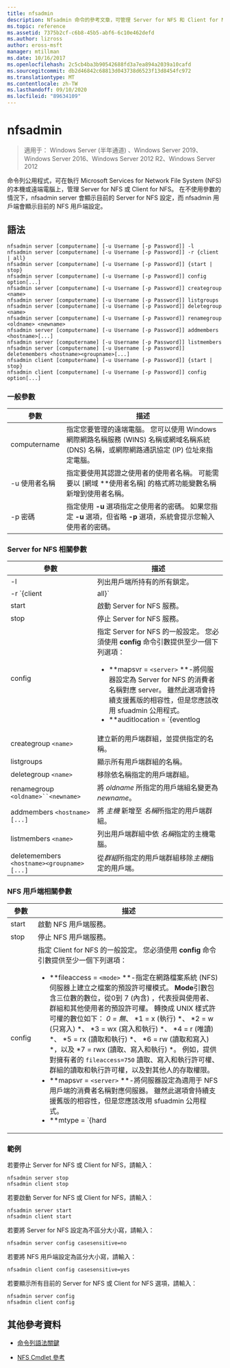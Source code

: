 ```yaml
---
title: nfsadmin
description: Nfsadmin 命令的參考文章，可管理 Server for NFS 和 Client for NFS。
ms.topic: reference
ms.assetid: 7375b2cf-c6b8-45b5-abf6-6c10e462defd
ms.author: lizross
author: eross-msft
manager: mtillman
ms.date: 10/16/2017
ms.openlocfilehash: 2c5cb4ba3b90542688fd3a7ea894a2039a10cafd
ms.sourcegitcommit: db2d46842c68813d043738d6523f13d8454fc972
ms.translationtype: MT
ms.contentlocale: zh-TW
ms.lasthandoff: 09/10/2020
ms.locfileid: "89634109"
---
```

# <a name="nfsadmin"></a>nfsadmin

> 適用于： Windows Server (半年通道) 、Windows Server 2019、Windows Server 2016、Windows Server 2012 R2、Windows Server 2012

命令列公用程式，可在執行 Microsoft Services for Network File System (NFS) 的本機或遠端電腦上，管理 Server for NFS 或 Client for NFS。 在不使用參數的情況下，nfsadmin server 會顯示目前的 Server for NFS 設定，而 nfsadmin 用戶端會顯示目前的 NFS 用戶端設定。

## <a name="syntax"></a>語法

```
nfsadmin server [computername] [-u Username [-p Password]] -l
nfsadmin server [computername] [-u Username [-p Password]] -r {client | all}
nfsadmin server [computername] [-u Username [-p Password]] {start | stop}
nfsadmin server [computername] [-u Username [-p Password]] config option[...]
nfsadmin server [computername] [-u Username [-p Password]] creategroup <name>
nfsadmin server [computername] [-u Username [-p Password]] listgroups
nfsadmin server [computername] [-u Username [-p Password]] deletegroup <name>
nfsadmin server [computername] [-u Username [-p Password]] renamegroup <oldname> <newname>
nfsadmin server [computername] [-u Username [-p Password]] addmembers <hostname>[...]
nfsadmin server [computername] [-u Username [-p Password]] listmembers
nfsadmin server [computername] [-u Username [-p Password]] deletemembers <hostname><groupname>[...]
nfsadmin client [computername] [-u Username [-p Password]] {start | stop}
nfsadmin client [computername] [-u Username [-p Password]] config option[...]
```

### <a name="general-parameters"></a>一般參數

| 參數 | 描述 |
| --------- | ----------- |
| computername | 指定您要管理的遠端電腦。 您可以使用 Windows 網際網路名稱服務 (WINS) 名稱或網域名稱系統 (DNS) 名稱，或網際網路通訊協定 (IP) 位址來指定電腦。 |
| -u 使用者名稱 | 指定要使用其認證之使用者的使用者名稱。 可能需要以 [網域 *\*使用者名稱] 的格式將功能變數名稱新增到使用者名稱。 |
| -p 密碼 | 指定使用 **-u** 選項指定之使用者的密碼。 如果您指定 **-u** 選項，但省略 **-p** 選項，系統會提示您輸入使用者的密碼。 |

### <a name="server-for-nfs-related-parameters"></a>Server for NFS 相關參數

| 參數 | 描述 |
| --------- | ----------- |
| -l | 列出用戶端所持有的所有鎖定。 |
| -r `{client|all}` | 釋放用戶端所持有的鎖定，或所有用戶端都已指定所有的鎖定。 |
| start | 啟動 Server for NFS 服務。 |
| stop | 停止 Server for NFS 服務。 |
| config | 指定 Server for NFS 的一般設定。 您必須使用 **config** 命令引數提供至少一個下列選項：<ul><li>**mapsvr = `<server>` **-將伺服器設定為 Server for NFS 的消費者名稱對應 server。 雖然此選項會持續支援舊版的相容性，但是您應該改用 sfuadmin 公用程式。</li><li>**auditlocation = `{eventlog|file|both|none}` **-指定是否要審核事件以及將記錄事件的位置。 需要下列其中一個引數：<ul><li>**eventlog** -指定只將經過審核的事件記錄在事件檢視器應用程式記錄檔中。</li><li>檔案 **-指定**將只會在指定的檔案中記錄經過審核的事件 `config fname` 。</li><li>**both** -指定將在事件檢視器應用程式記錄檔以及所指定的檔案中記錄已審核的事件 `config fname` 。</li><li>**none** -指定不審核事件。</li></ul><li>**fname = `<file>` **-將 file 指定的檔案設定為 audit 檔案。 預設值為 **%sfudir%\log \\ nfssvr .log**。</li><li>**fsize = `<size>` **-將大小設定為 audit 檔案的大小上限（以 mb 為單位）。 預設大小上限為 **7 MB**。</li><li>**`audit=[+|-]mount [+|-]read [+|-]write [+|-]create [+|-]delete [+|-]locking [+|-]all`** -指定要記錄的事件。 若要開始記錄事件，請在 **+** 事件名稱之前輸入加號 () ; 若要停止記錄事件，請在 **-** 事件名稱之前輸入減號 () 。 如果省略正負號，則 **+** 會假設為正負號。 請勿使用 **所有** 其他事件名稱。</li><li>**lockperiod = `<seconds>` **-指定在連線到 Server for NFS 之後，Server for nfs 會等待回收鎖定的秒數，然後重新建立，或在 Server for NFS 服務重新開機之後重新建立。</li><li>**portmapprotocol = `{TCP|UDP|TCP+UDP}` **-指定 Portmap 支援的傳輸通訊協定。 預設設定為 [ **TCP + UDP**]。</li><li>**mountprotocol = `{TCP|UDP|TCP+UDP}` **-指定裝載支援的傳輸通訊協定。 預設設定為 [ **TCP + UDP**]。</li><li>**nfsprotocol = `{TCP|UDP|TCP+UDP}` **-指定網路檔案系統 (NFS) 支援的傳輸通訊協定。 預設設定為 **TCP + UDP**</li><li>**nlmprotocol = `{TCP|UDP|TCP+UDP}` **-指定網路鎖定管理員 (NLM) 支援的傳輸通訊協定。 預設設定為 [ **TCP + UDP**]。</li><li>**nsmprotocol = `{TCP|UDP|TCP+UDP}` **-指定網路狀態管理員 (NSM) 支援的傳輸通訊協定。 預設設定為 [ **TCP + UDP**]。</li><li>**enableV3 = `{yes|no}` **-指定是否將支援 NFS 版本3的通訊協定。 預設設定為 **[是]**。</li><li>**renewauth = `{yes|no}` **-指定在 config renewauthinterval 指定的期間之後，是否需要重新驗證用戶端連接。 預設設定為 [ **否**]。</li><li>**renewauthinterval = `<seconds>` **-指定如果 `config renewauth` 設定為 **[是]**，則在強制重新驗證用戶端之前經過的秒數。 預設值為 **600 秒**。</li><li>**dircache = `<size>` **-指定目錄快取的大小（以 kb 為單位）。 指定為大小的數位必須是4到128之間的4倍數。 預設的目錄快取大小為 **128 KB**。</li><li>**translationfile = `<file>` **-指定包含對應資訊的檔案，以便在將檔案從 Windows 轉換為 UNIX 檔案系統時，取代檔案名稱中的字元。 如果未指定 file，則會停用檔案名字元轉譯。 如果 **translationfile** 的值已變更，您必須重新開機伺服器，變更才會生效。</li><li>**dotfileshidden = `{yes|no}` **-指定名稱以句點開頭的檔案 (。 ) 在 Windows 檔案系統中標記為隱藏，因此不會在 NFS 用戶端中隱藏。 預設設定為 [ **否**]。</li><li>**casesensitivelookups = `{yes|no}` **-指定目錄查閱是否區分大小寫 (需要完全相符的字元大小寫) 。<p>您也必須停用 Windows 核心不區分大小寫，以支援區分大小寫的檔案名。 若要支援區分大小寫，請將登錄機碼的 **DWord** 值變更 `HKLM\SYSTEM\CurrentControlSet\Control\Session Manager\kernel` 為 **0**。</li><li>**ntfscase = `{lower|upper|preserve}` **-指定在 NTFS 檔案系統中，檔案名的字元大小寫是否會以小寫、大寫或儲存在目錄中的格式傳回。 預設設定為 [ **保留**]。 如果 **casesensitivelookups** 設為 **[是]**，就無法變更此設定。</li></ul> |
| creategroup `<name>` | 建立新的用戶端群組，並提供指定的名稱。 |
| listgroups | 顯示所有用戶端群組的名稱。 |
| deletegroup `<name>` | 移除依名稱指定的用戶端群組。 |
| renamegroup `<oldname>``<newname>` | 將 *oldname* 所指定的用戶端組名變更為 *newname*。 |
| addmembers `<hostname>[...]` | 將 *主機* 新增至 *名稱*所指定的用戶端群組。 |
| listmembers `<name>` | 列出用戶端群組中依 *名稱*指定的主機電腦。 |
| deletemembers `<hostname><groupname>[...]` | 從*群組*所指定的用戶端群組移除*主機*指定的用戶端。 |

### <a name="client-for-nfs-related-parameters"></a>NFS 用戶端相關參數

| 參數 | 描述 |
| --------- | ----------- |
| start | 啟動 NFS 用戶端服務。 |
| stop | 停止 NFS 用戶端服務。 |
| config | 指定 Client for NFS 的一般設定。 您必須使用 **config** 命令引數提供至少一個下列選項：<ul><li>**fileaccess = `<mode>` **-指定在網路檔案系統 (NFS) 伺服器上建立之檔案的預設許可權模式。 **Mode**引數包含三位數的數位，從0到 7 (內含) ，代表授與使用者、群組和其他使用者的預設許可權。 轉換成 UNIX 樣式許可權的數位如下： *0 = 無*、 *1 = x (執行) *、 *2 = w (只寫入) *、 *3 = wx (寫入和執行) *、 *4 = r (唯讀) *、 *5 = rx (讀取和執行) *、 *6 = rw (讀取和寫入) *，以及 *7 = rwx (讀取、寫入和執行) *。 例如，提供對擁有者的 `fileaccess=750` 讀取、寫入和執行許可權、群組的讀取和執行許可權，以及對其他人的存取權限。</li><li>**mapsvr = `<server>` **-將伺服器設定為適用于 NFS 用戶端的消費者名稱對應伺服器。 雖然此選項會持續支援舊版的相容性，但是您應該改用 sfuadmin 公用程式。</li><li>**mtype = `{hard|soft}` **-指定預設掛接類型。 若是硬性掛接，用戶端 for NFS 會繼續重試失敗的 RPC，直到成功為止。 若為軟掛接，用戶端在重試呼叫之後，會將重試選項所指定的次數傳回失敗給呼叫端應用程式。</li><li>**retry = `<number>` **-指定嘗試建立軟掛接連接的次數。 此值必須介於1到10（含）之間。 預設為 **1**。</li><li>**timeout = `<seconds>` **-指定等待連接 (遠端程序呼叫) 的秒數。 此值必須是 *0.8*、 *0.9*或介於 *1 到 60*（含）之間的整數。 預設值為 **0.8**。</li><li>**通訊協定 `{TCP|UDP|TCP+UDP}` =**-指定用戶端支援的傳輸通訊協定。 預設設定為 [ **TCP + UDP**]。</li><li>**rsize = `<size>` **-指定讀取緩衝區的大小（以 kb 為單位）。 此值可以是 *0.5、1、2、4、8、16* 或 *32*。 預設值為 **32**。</li><li>**wsize = `<size>` **-指定寫入緩衝區的大小（以 kb 為單位）。 此值可以是 *0.5、1、2、4、8、16* 或 *32*。 預設值為 **32**。</li><li>performance **= default** -將下列效能設定還原為預設值、 *mtype*、 *retry*、 *timeout*、 *rsize*或*wsize*。 |

### <a name="examples"></a>範例

若要停止 Server for NFS 或 Client for NFS，請輸入：

```
nfsadmin server stop
nfsadmin client stop
```

若要啟動 Server for NFS 或 Client for NFS，請輸入：

```
nfsadmin server start
nfsadmin client start
```

若要將 Server for NFS 設定為不區分大小寫，請輸入：

```
nfsadmin server config casesensitive=no
```

若要將 NFS 用戶端設定為區分大小寫，請輸入：

```
nfsadmin client config casesensitive=yes
```

若要顯示所有目前的 Server for NFS 或 Client for NFS 選項，請輸入：

```
nfsadmin server config
nfsadmin client config
```

## <a name="additional-references"></a>其他參考資料

- [命令列語法關鍵](command-line-syntax-key.md)

- [NFS Cmdlet 參考](/powershell/module/nfs)
